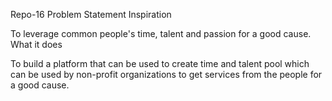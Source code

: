 Repo-16 Problem Statement
Inspiration

To leverage common people's time, talent and passion for a good cause.
What it does

To build a platform that can be used to create time and talent pool which can be used by non-profit organizations to get services from the people for a good cause.
